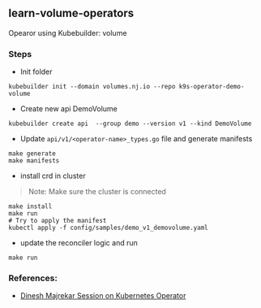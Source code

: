 ## learn-volume-operators

Opearor using Kubebuilder: volume
### Steps
- Init folder 
```
kubebuilder init --domain volumes.nj.io --repo k9s-operator-demo-volume
```
- Create new api DemoVolume
```
kubebuilder create api  --group demo --version v1 --kind DemoVolume
```

- Update `api/v1/<operator-name>_types.go` file and generate manifests
```
make generate
make manifests
```

- install crd in cluster
> Note: Make sure the cluster is connected
```
make install
make run
# Try to apply the manifest
kubectl apply -f config/samples/demo_v1_demovolume.yaml
```
- update the reconciler logic and run
```
make run
```
### References: 
- [Dinesh Majrekar Session on Kubernetes Operator](https://www.youtube.com/watch?v=LLVoyXjYlYM)
